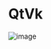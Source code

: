 # QtVk

![image](https://user-images.githubusercontent.com/30839669/118848386-ab9d7780-b909-11eb-8433-02b7d8bc4a64.png)
